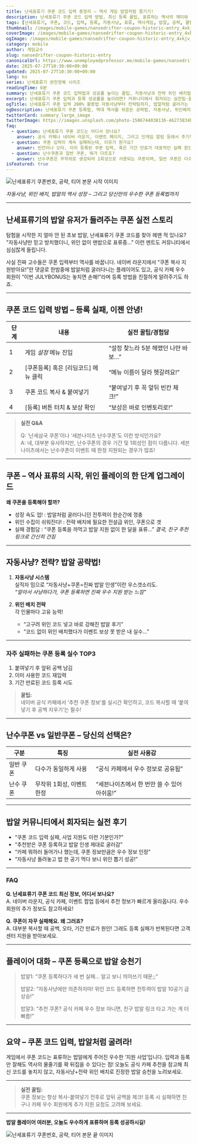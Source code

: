 ```yaml
---
title: 난세표류기 쿠폰 코드 입력 총정리 – 역사 게임 밥알처럼 즐기기!
description: 난세표류기 쿠폰 코드 입력 방법, 최신 등록 꿀팁, 표류하는 역사의 재미와 커뮤니티 소문까지! 자동사냥에서 전략 위인 배치, 실패담과 실전 유저 경험까지 완벽 정리!
tags: [난세표류기, 쿠폰, 코드, 입력, 등록, 자동사냥, 표류, 역사게임, 밥알, 공략, 꿀팁, 네이버카페, 위인, 전략, 세븐나이츠, 난수쿠폰]
thumbnail: /images/mobile-games/nansedrifter-coupon-historic-entry_4xkjv_1.jpg
coverImage: /images/mobile-games/nansedrifter-coupon-historic-entry_4xkjv_1.jpg
ogImage: /images/mobile-games/nansedrifter-coupon-historic-entry_4xkjv_1.jpg
category: mobile
author: 게임교수
slug: nansedrifter-coupon-historic-entry
canonicalUrl: https://www.unemployedprofessor.me/mobile-games/nansedrifter-coupon-historic-entry
date: 2025-07-27T10:30:00+09:00
updated: 2025-07-27T10:30:00+09:00
lang: ko
series: 난세표류기 완전정복 시리즈
readingTime: 6분
summary: 난세표류기 쿠폰 코드 입력법과 성공률 높이는 꿀팁, 자동사냥과 전략 위인 배치법, 유저 실수담과 커뮤니티 밈까지! 표류하는 역사의 우수한 밥알 경험을 단계별로 정리.
excerpt: 난세표류기 쿠폰 입력과 등록 성공률을 높이려면? 커뮤니티에서 회자되는 실전팁·꿀팁·실수담·우수 위인 배치법까지, 표류하며 성장하는 밥알 같은 재미를 담았다!
ogTitle: 난세표류기 쿠폰 입력 200% 활용법 자동사냥부터 전략팀까지, 밥알처럼 굴러가는 표류의 역사!
ogDescription: 난세표류기 쿠폰 등록법, 역대 역사를 뒤흔든 공략법, 자동사냥, 위인배치, 성장 밥알 꿀팁까지 한 방에 정리! 실전 후기·실수담·커뮤니티 추천까지.
twitterCard: summary_large_image
twitterImage: https://images.unsplash.com/photo-1506744038136-46273834b3fb?auto=format&fit=crop&w=600&q=80
faq:
  - question: 난세표류기 쿠폰 코드는 어디서 얻나요?
    answer: 공식 카페나 네이버 라운지, 이벤트 페이지, 그리고 인게임 알림 등에서 주기적으로 배포됩니다. 커뮤니티에서 우수 쿠폰 정보가 빠르게 공유되기도 하니 발 빠른 정보 획득이 중요합니다!
  - question: 쿠폰 입력이 계속 실패하는데, 이유가 뭔가요?
    answer: 빈칸이나 오타, 이미 등록된 쿠폰 입력, 혹은 기간 만료가 대표적인 실패 원인입니다. 복사&붙여넣기 후 앞뒤 공백을 꼭 확인하세요!
  - question: 난수쿠폰과 일반 쿠폰, 뭐가 다르죠?
    answer: 난수쿠폰은 무작위로 생성되어 1회성으로 사용되는 쿠폰이며, 일반 쿠폰은 다수가 동일하게 입력해 사용할 수 있는 코드입니다. 세븐나이츠처럼 특정 시기에만 난수 지원 쿠폰이 나오는 경우도 있어요.
isFeatured: true
---
```


![난세표류기 쿠폰번호, 공략, 티어 본문 시작 이미지](/images/mobile-games/nansedrifter-coupon-historic-entry_m19l4_2.jpg)
 
_자동사냥, 위인 배치, 밥알의 역사 성장 – 그리고 당신만의 우수한 쿠폰 등록법까지_

---

## **난세표류기의 밥알 유저가 들려주는 쿠폰 실전 스토리**

탐험을 시작한 지 얼마 안 된 초보 밥알, 난세표류기 쿠폰 코드를 찾아 헤맨 적 있나요? "자동사냥만 믿고 방치했더니, 위인 없이 맨밥으로 표류중…" 이런 멘트도 커뮤니티에서 심심찮게 들립니다.

사실 진짜 고수들은 쿠폰 입력부터 역사를 바꿉니다. 네이버 라운지에서 “쿠폰 복사 지원받아요!”란 댓글로 한밤중에 밥알처럼 굴러다니는 플레이어도 있고, 공식 카페 우수 회원이 “이번 JULYBONUS는 놓치면 손해!”라며 등록 방법을 친절하게 알려주기도 하죠.

---

## **쿠폰 코드 입력 방법 – 등록 실패, 이젠 안녕!**

| 단계 | 내용                                      | 실전 꿀팁/경험담                 |
|------|-------------------------------------------|-------------------------------|
| 1    | 게임 *설정* 메뉴 진입                      | “설정 찾느라 5분 헤맸던 나만 바보…” |
| 2    | [쿠폰등록] 혹은 [리딤코드] 메뉴 클릭         | “메뉴 이름이 달라 헷갈려요!”      |
| 3    | 쿠폰 코드 복사 & 붙여넣기                  | “붙여넣기 후 꼭 앞뒤 빈칸 체크!”    |
| 4    | [등록] 버튼 터치 & 보상 확인                | “보상은 바로 인벤토리로!”         |

> **실전 Q&A**
>
> Q: ‘난세삼국 쿠폰’이나 ‘세븐나이츠 난수쿠폰’도 이런 방식인가요?  
> A: 네, 대부분 유사하지만, 난수쿠폰의 경우 기간 및 1회성인 점이 다릅니다. 세븐나이츠에서는 난수쿠폰이 이벤트 때 한정 지원되는 경우가 많죠!

---

## **쿠폰 – 역사 표류의 시작, 위인 플레이의 한 단계 업그레이드**

**왜 쿠폰을 등록해야 할까?**
- 성장 속도 업! : 밥알처럼 굴러다니던 전투력이 한순간에 껑충
- 위인 수집이 쉬워진다! : 전략 배치에 필요한 전설급 위인, 쿠폰으로 겟
- 실패 경험담 : “쿠폰 등록을 까먹고 밥알 지원 없이 한 달을 표류…” _결국, 친구 추천 링크로 간신히 건짐_

---

## **자동사냥? 전략? 밥알 공략법!**

1. **자동사냥 시스템**  
   실직자 밈으로 “자동사냥+쿠폰=진짜 밥알 인생”이란 우스갯소리도.  
   _“알아서 사냥하다가, 쿠폰 등록하면 진짜 우수 지원 받는 느낌”_

2. **위인 배치 전략**  
   각 인물마다 고유 능력!  
   - “고구려 위인 코드 넣고 바로 강해진 밥알 후기”
   - “코드 없이 위인 배치했다가 이벤트 보상 못 받은 내 실수…”

---

### **자주 실패하는 쿠폰 등록 실수 TOP3**

1. 붙여넣기 후 앞뒤 공백 남김
2. 이미 사용한 코드 재입력
3. 기간 만료된 코드 등록 시도

> **꿀팁:**  
> 네이버 공식 카페에서 ‘추천 쿠폰 정보’를 실시간 확인하고, 코드 복사할 때 ‘붙여넣기 후 공백 지우기’는 필수!

---

## **난수쿠폰 vs 일반쿠폰 – 당신의 선택은?**

| 구분       | 특징                       | 실전 사용감                     |
|------------|----------------------------|------------------------------|
| 일반 쿠폰   | 다수가 동일하게 사용         | “공식 카페에서 우수 정보로 공유됨” |
| 난수 쿠폰   | 무작위 1회성, 이벤트 한정     | “세븐나이츠에서 한 번만 쓸 수 있어 아쉬움!” |

---

## **밥알 커뮤니티에서 회자되는 실전 후기**

- “쿠폰 코드 입력 실패, 사업 지원도 이런 기분인가?”
- “추천받은 쿠폰 등록하고 밥알 인생 제대로 굴러감”
- “카페 뭐하러 들어가나 했는데, 쿠폰 정보만큼은 우수 정보 인정”
- “자동사냥 돌려놓고 밥 한 공기 먹다 보니 위인 뽑기 성공!”

---

### **FAQ**

**Q. 난세표류기 쿠폰 코드 최신 정보, 어디서 보나요?**  
A. 네이버 라운지, 공식 카페, 이벤트 팝업 등에서 추천 정보가 빠르게 올라옵니다. 우수 회원의 추가 정보도 참고하세요!

**Q. 쿠폰이 자꾸 실패해요. 왜 그러죠?**  
A. 대부분 복사할 때 공백, 오타, 기간 만료가 원인! 그래도 등록 실패가 반복된다면 고객센터 지원을 받아보세요.

---

## **플레이어 대화 – 쿠폰 등록으로 밥알 승천기**

> 밥알1: “쿠폰 등록하다가 세 번 실패… 알고 보니 띄어쓰기 때문;;”
>
> 밥알2: “자동사냥에만 의존하지마! 위인 코드 등록하면 전투력이 밥알 10공기 급상승!”
>
> 밥알3: “추천 쿠폰? 공식 카페 우수 정보 아니면, 친구 밥알 링크 타고 가는 게 더 빠름!”

---

## **요약 – 쿠폰 코드 입력, 밥알처럼 굴려라!**

게임에서 쿠폰 코드는 표류하는 밥알에게 주어진 우수한 ‘지원 사업’입니다. 입력과 등록만 잘해도 역사의 물줄기를 확 뒤집을 수 있다는 점! 오늘도 공식 카페 추천을 참고해 최신 코드를 놓치지 않고, 자동사냥+전략 위인 배치로 진정한 밥알 승천을 노려보세요.

---

> **실전 꿀팁:**  
> 쿠폰 정보는 항상 복사-붙여넣기 전후로 앞뒤 공백을 체크! 등록 시 실패하면 친구나 카페 우수 회원에게 추가 지원 요청도 고려해 보세요.

---

**밥알 플레이어 여러분, 오늘도 우수하게 표류하며 등록 성공하시길!**

![난세표류기 쿠폰번호, 공략, 티어 본문 끝 이미지](/images/mobile-games/nansedrifter-coupon-historic-entry_tbri8_3.jpg)

